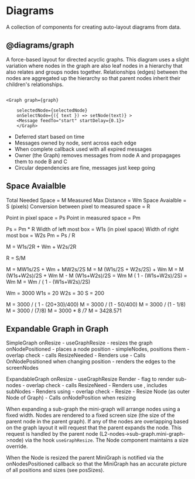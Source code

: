 # Diagrams

A collection of components for creating auto-layout diagrams from data.

## @diagrams/graph

A force-based layout for directed acyclic graphs. This diagram uses a slight variation where nodes in the graph are also leaf nodes in a hierarchy that also relates and groups nodes together. Relationships (edges) between the nodes are aggregated up the hierarchy so that parent nodes inherit their children's relationships.




```

<Graph graph={graph}

    selectedNode={selectedNode}
    onSelectNode={({ text }) => setNode(text)} >
    <Message feedTo="start" startDelay={0.1}>
    </Graph>

```

-   Deferred start based on time
-   Messages owned by node, sent across each edge
-   When complete callback used with all expired messages
-   Owner (the Graph) removes messages from node A and propagages them to node B and C
-   Circular dependencies are fine, messages just keep going


## Space Avaialble

Total Needed Space = M
Measured Max Distance = Wm
Space Avaialble = S (pixels)
Conversion between pixel to measured space = R

Point in pixel space = Ps
Point in measured space = Pm

Ps = Pm * R
Width of left most box = W1s (in pixel space)
Width of right most box = W2s
Pm = Ps / R

M = W1s/2R + Wm + W2s/2R

R = S/M

M = MW1s/2S + Wm + MW2s/2S
M = M (W1s/2S + W2s/2S) + Wm
M = M (W1s+W2s)/2S + Wm
M - M (W1s+W2s)/2S = Wm
M ( 1 - (W1s+W2s)/2S) = Wm
M =  Wm / ( 1 - (W1s+W2s)/2S)

Wm = 3000
W1s = 20
W2s = 30
S = 200

M = 3000 / ( 1 - (20+30)/400)
M = 3000 / (1 - 50/400)
M = 3000 / (1 - 1/8)
M = 3000 / (7/8)
M = 3000 * 8 /7
M = 3428.571

## Expandable Graph in Graph

SimpleGraph
    onResize - useGraphResize - resizes the graph
    onNodePositioned - places a node position
    <MiniGraph> - simpleNodes, positions them
        - overlap check
        - calls ResizeNeeded
        - Renders use <Node>
        - Calls OnNodePositioned when changing position
    <Edges> - renders the edges to the screenNodes

ExpandableGraph
    onResize - useGraphResize
    Render<MiniGraph> - flag to render sub-nodes
        - overlap check
        - calls ResizeNeed
        - Renders use <node>, includes subNodes
          - Renders using <MiniGraph>
            - overlap check
            - Resize
          - Resize Node (as outer Node of Graph)
          - Calls onNodePosition when resizing


When expanding a sub-graph the mini-graph will arrange nodes using a fixed width. Nodes are rendered to a fixed screen size (the size of the parent node in the parent graph). If any of the nodes are overlapping based on the graph layout it will request that the parent expands the node. This request is handled by the parent node (L2-nodes->sub-graph.mini-graph->node) via the hook `useGraphResize`. The Node component maintains a size override. 

When the Node is resized the parent MiniGraph is notified via the onNodesPositioned callback so that the MiniGraph has an accurate picture of all positions and sizes (see posSizes).



